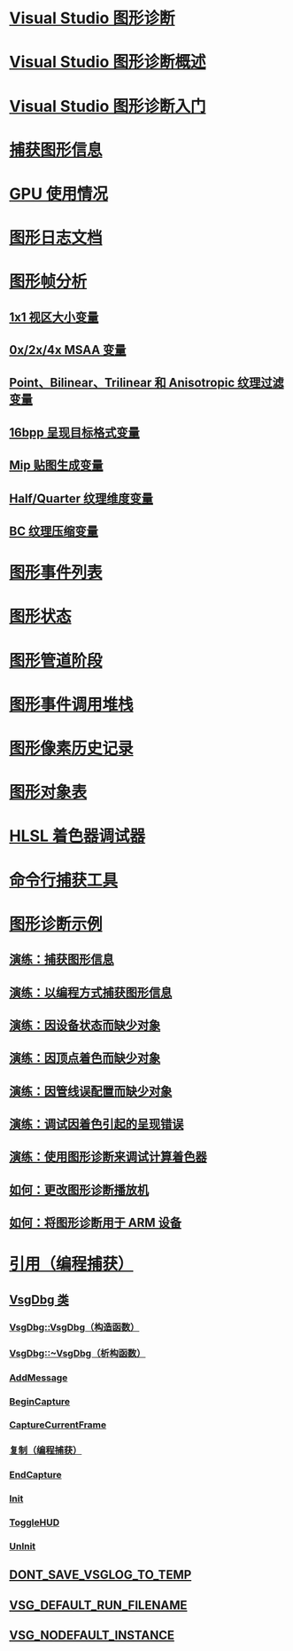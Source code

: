 # [Visual Studio 图形诊断](visual-studio-graphics-diagnostics.md)
# [Visual Studio 图形诊断概述](overview-of-visual-studio-graphics-diagnostics.md)
# [Visual Studio 图形诊断入门](getting-started-with-visual-studio-graphics-diagnostics.md)
# [捕获图形信息](capturing-graphics-information.md)
# [GPU 使用情况](gpu-usage.md)
# [图形日志文档](graphics-log-document.md)
# [图形帧分析](graphics-frame-analysis.md)
## [1x1 视区大小变量](1x1-viewport-size-variant.md)
## [0x/2x/4x MSAA 变量](0x-2x-4x-msaa-variants.md)
## [Point、Bilinear、Trilinear 和 Anisotropic 纹理过滤变量](point-bilinear-trilinear-and-anisotropic-texture-filtering-variants.md)
## [16bpp 呈现目标格式变量](16bpp-render-target-format-variant.md)
## [Mip 贴图生成变量](mip-map-generation-variant.md)
## [Half/Quarter 纹理维度变量](half-quarter-texture-dimensions-variant.md)
## [BC 纹理压缩变量](bc-texture-compression-variant.md)
# [图形事件列表](graphics-event-list.md)
# [图形状态](graphics-state.md)
# [图形管道阶段](graphics-pipeline-stages.md)
# [图形事件调用堆栈](graphics-event-call-stack.md)
# [图形像素历史记录](graphics-pixel-history.md)
# [图形对象表](graphics-object-table.md)
# [HLSL 着色器调试器](hlsl-shader-debugger.md)
# [命令行捕获工具](command-line-capture-tool.md)
# [图形诊断示例](graphics-diagnostics-examples.md)
## [演练：捕获图形信息](walkthrough-capturing-graphics-information.md)
## [演练：以编程方式捕获图形信息](walkthrough-capturing-graphics-information-programmatically.md)
## [演练：因设备状态而缺少对象](walkthrough-missing-objects-due-to-device-state.md)
## [演练：因顶点着色而缺少对象](walkthrough-missing-objects-due-to-vertex-shading.md)
## [演练：因管线误配置而缺少对象](walkthrough-missing-objects-due-to-misconfigured-pipeline.md)
## [演练：调试因着色引起的呈现错误](walkthrough-debugging-rendering-errors-due-to-shading.md)
## [演练：使用图形诊断来调试计算着色器](walkthrough-using-graphics-diagnostics-to-debug-a-compute-shader.md)
## [如何：更改图形诊断播放机](how-to-change-the-graphics-diagnostics-playback-machine.md)
## [如何：将图形诊断用于 ARM 设备](how-to-use-graphics-diagnostics-with-an-arm-device.md)
# [引用（编程捕获）](reference-programmatic-capture.md)
## [VsgDbg 类](vsgdbg-class.md)
### [VsgDbg::VsgDbg（构造函数）](vsgdbg-vsgdbg-constructor.md)
### [VsgDbg::~VsgDbg（析构函数）](vsgdbg-tilde-vsgdbg-destructor.md)
### [AddMessage](addmessage.md)
### [BeginCapture](begincapture.md)
### [CaptureCurrentFrame](capturecurrentframe.md)
### [复制（编程捕获）](copy-programmatic-capture.md)
### [EndCapture](endcapture.md)
### [Init](init.md)
### [ToggleHUD](togglehud.md)
### [UnInit](uninit.md)
## [DONT_SAVE_VSGLOG_TO_TEMP](dont-save-vsglog-to-temp.md)
## [VSG_DEFAULT_RUN_FILENAME](vsg-default-run-filename.md)
## [VSG_NODEFAULT_INSTANCE](vsg-nodefault-instance.md)


<!--HONumber=Feb17_HO4-->


